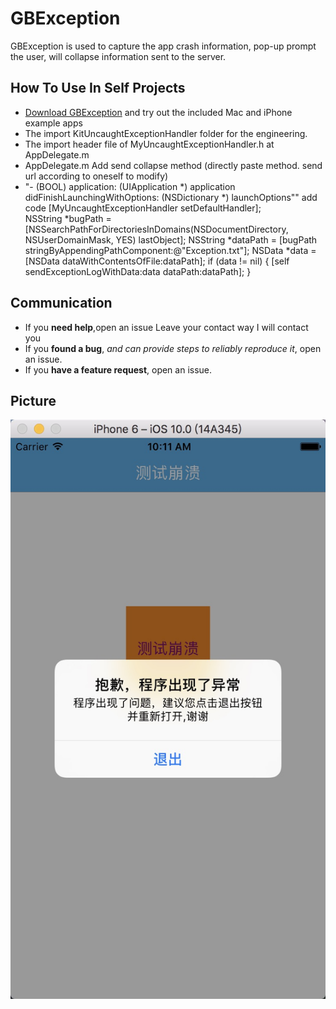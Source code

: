 # GBException
GBException is used to capture the app crash information, pop-up prompt the user, will collapse information sent to the server. 

## How To Use In Self Projects

- [Download GBException](https://github.com/fengguibin/GBException/archive/master.zip) and try out the included Mac and iPhone example apps
- The import KitUncaughtExceptionHandler folder for the engineering.
- The import header file  of MyUncaughtExceptionHandler.h at AppDelegate.m
- AppDelegate.m Add send collapse method (directly paste method.  send url according to oneself  to modify)
-  "- (BOOL) application: (UIApplication *) application didFinishLaunchingWithOptions: (NSDictionary *) launchOptions"" add code   [MyUncaughtExceptionHandler setDefaultHandler];        
NSString *bugPath = [NSSearchPathForDirectoriesInDomains(NSDocumentDirectory, NSUserDomainMask, YES) lastObject];
NSString *dataPath = [bugPath stringByAppendingPathComponent:@"Exception.txt"]; NSData *data = [NSData dataWithContentsOfFile:dataPath];
if (data != nil) {
[self sendExceptionLogWithData:data dataPath:dataPath];
 }

## Communication

- If you **need help**,open an issue Leave your contact way I will contact you
- If you **found a bug**, _and can provide steps to reliably reproduce it_, open an issue.
- If you **have a feature request**, open an issue.

## Picture

![](7D55CB9B-DB35-45E2-8906-0B757A6A3008.png)

